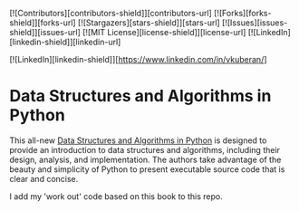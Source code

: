 <!-- PROJECT SHIELDS -->
<!--
*** I'm using markdown "reference style" links for readability.
*** Reference links are enclosed in brackets [ ] instead of parentheses ( ).
*** See the bottom of this document for the declaration of the reference variables
*** for contributors-url, forks-url, etc. This is an optional, concise syntax you may use.
*** https://www.markdownguide.org/basic-syntax/#reference-style-links
-->
[![Contributors][contributors-shield]][contributors-url]
[![Forks][forks-shield]][forks-url]
[![Stargazers][stars-shield]][stars-url]
[![Issues][issues-shield]][issues-url]
[![MIT License][license-shield]][license-url]
[![LinkedIn][linkedin-shield]][linkedin-url]

[![LinkedIn][linkedin-shield]][https://www.linkedin.com/in/vkuberan/]
# Data Structures and Algorithms in Python
This all-new [Data Structures and Algorithms in Python](https://www.amazon.com/Structures-Algorithms-Python-Michael-Goodrich/dp/1118290275) is designed to provide an introduction to data structures and algorithms, including their design, analysis, and implementation. The authors take advantage of the beauty and simplicity of Python to present executable source code that is clear and concise. 

I add my 'work out' code based on this book to this repo.

